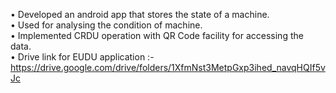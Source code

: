 • Developed an android app that stores the state of a machine.                                                                                                                     
• Used for analysing the condition of machine.                                                                                                                                     
• Implemented CRDU operation with QR Code facility for accessing the data.                                                                                                         
• Drive link for EUDU application :- https://drive.google.com/drive/folders/1XfmNst3MetpGxp3ihed_navqHQIf5vJc
